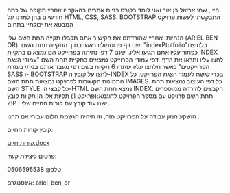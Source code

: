 היי , שמי אריאל בן אור ואני לומד בקורס בניית אתרים בהאקר יו 
אחריי תקופה של כמה חודשיים בהן למדנו על HTML, CSS, SASS. BOOTSTRAP התבקשתי לעשות פרויקט המבטא את יכולתיי בתחום 

הנחיות:
אחריי שהורדתם את הקישור אתם תקבלו תקייה תחת השם שלי (ARIEL BEN OR).
ישנו דף פרוטפוליו ראשי בתוך התקייה תחת השם "indexPtotfolio"בלחיצת כפתור עליו אתם תגיעו אליו.
ישנם 7 דפי נחיתה בפרוייקט הם נמצאים בתקיית INDEX לחצו עליו ותראו את הדף.
דפי עמודי הפרוייקט נמצאים בתקיית תחת השם "עמודי הצגת הפרוייקטים" כאשר תלחצו עליו יפתחו 6 תקיות בשם דפי מעבר אותם בניתי בעזרת SASS ו- BOOTSTRAP לחצו על קובץ ה-INDEX בכדי לגשת לעמוד הצגת הפרויקט.
כל התמונות הקשורות לפרויקט נמצאות תחת השם IMAGES.
כל דפי העיצוב נמצאות תחת השם STYLE.
כל קבצי ה-HTML נמצא תחת השם INDEX.
הקבצים להורדה ממוספרים תחת השם פרויקט עם מספר הפרויקט לדוגמא:(פרויקט 1) תקיות אלו הן תקיות קובץ ZIP .
ישנו עוד קובץ עם קורות החיים שלי .

הושקע המון עבודה על הפרוייקט הזה, וזו תיהיה הגשמת חלום עבורי אם תהנו .


קובץ קורות החיים: 

[קורות חיים.docx](https://github.com/furchan1997/project-ariel-ben-or/files/14269495/default.docx)

פרטים ליצירת קשר:

טלפון: 0506595538

אינסטגרם: ariel_ben_or
 
